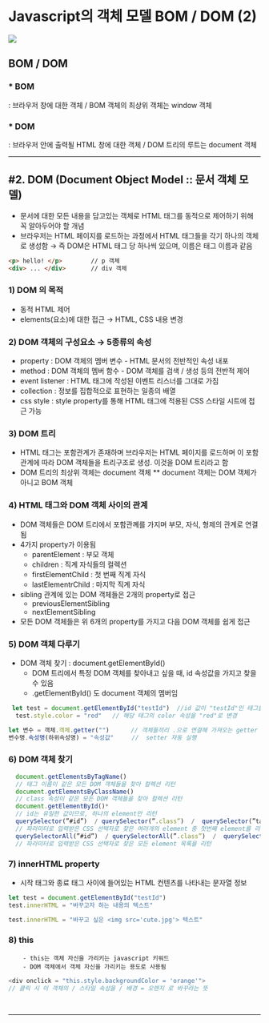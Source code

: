 # Javascript의 객체 모델 BOM / DOM (2)

<img src="https://img.shields.io/badge/JavaScript-FDC813?style=flat&logo=JavaScript&logoColor=black"/>

## BOM / DOM
### * BOM
: 브라우저 창에 대한 객체 / BOM 객체의 최상위 객체는 window 객체
### * DOM
: 브라우저 안에 출력될 HTML 창에 대한 객체 / DOM 트리의 루트는 document 객체

<hr>

## #2. DOM (Document Object Model :: 문서 객체 모델)

- 문서에 대한 모든 내용을 담고있는 객체로 HTML 태그를 동적으로 제어하기 위해 꼭 알아두어야 할 개념
- 브라우저는 HTML 페이지를 로드하는 과정에서 HTML 태그들을 각기 하나의 객체로 생성함
    → 즉 DOM은 HTML 태그 당 하나씩 있으며, 이름은 태그 이름과 같음

```html
<p> hello! </p>        // p 객체
<div> ... </div>       // div 객체
```

### 1) DOM 의 목적
  - 동적 HTML 제어
  - elements(요소)에 대한 접근   →   HTML, CSS 내용 변경

### 2) DOM 객체의 구성요소  →  5종류의 속성
  - property  :  DOM 객체의 멤버 변수 - HTML 문서의 전반적인 속성 내포
  - method  :  DOM 객체의 멤버 함수 - DOM 객체를 검색 / 생성 등의 전반적 제어
  - event listener  :  HTML 태그에 작성된 이벤트 리스너를 그대로 가짐
  - collection  :  정보를 집합적으로 표현하는 일종의 배열
  - css style  :  style property를 통해 HTML 태그에 적용된 CSS 스타일 시트에 접근 가능

### 3) DOM 트리
  - HTML 태그는 포함관계가 존재하며 브라우저는 HTML 페이지를 로드하며 이 포함관계에 따라 DOM 객체들을 트리구조로 생성. 이것을 DOM 트리라고 함
  - DOM 트리의 최상위 객체는 document 객체  ** document 객체는 DOM 객체가 아니고 BOM 객체

### 4) HTML 태그와 DOM 객체 사이의 관계
  - DOM 객체들은 DOM 트리에서 포함관꼐를 가지며 부모, 자식, 형제의 관계로 연결됨
  - 4가지 property가 이용됨
      - parentElement : 부모 객체
      - children : 직계 자식들의 컬렉션
      - firstElementChild : 첫 번째 직계 자식
      - lastElementrChild : 마지막 직계 자식
  - sibling 관계에 있는 DOM 객체들은 2개의 property로 접근
      - previousElementSibling
      - nextElementSibling
  - 모든 DOM 객체들은 위 6개의 property를 가지고 다음 DOM 객체를 쉽게 접근
    
### 5) DOM 객체 다루기
  - DOM 객체 찾기  :  document.getElementById()
      - DOM 트리에서 특정 DOM 객체를 찾아내고 싶을 때, id 속성값을 가지고 찾을 수 있음
      - .getElementById() 도 document 객체의 멤버임
        
```javascript
 let test = document.getElementById("testId")  //id 값이 "testId"인 태그를 찾아 변수에 저장
  test.style.color = "red"   // 해당 태그의 color 속성을 "red"로 변경
```
        
```javascript
let 변수 = 객체.객체.getter("")      // 객체들끼리 .으로 연결해 가져오는 getter
변수명.속성명(하위속성명) = "속성값"     //  setter 자동 실행
```
        
### 6) DOM 객체 찾기
```javascript
  document.getElementsByTagName()
  // 태그 이름이 같은 모든 DOM 객체들을 찾아 컬렉션 리턴
  document.getElementsByClassName()
  // class 속성이 같은 모든 DOM 객체들을 찾아 컬렉션 리턴
  document.getElementById()*
  // id는 유일한 값이므로, 하나의 element만 리턴
  querySelector(”#id”)  / querySelector(”.class”)  /  querySelector(”tag”)
  // 파라미터로 입력받은 CSS 선택자로 찾은 여러개의 element 중 첫번째 element를 리턴
  querySelectorAll(”#id”)  / querySelectorAll(”.class”)  /  querySelectorAll(”tag”)
  // 파라미터로 입력받은 CSS 선택자로 찾은 모든 element 목록을 리턴
```

### 7) innerHTML property
- 시작 태그와 종료 태그 사이에 들어있는 HTML 컨텐츠를 나타내는 문자열 정보
        
```javascript
let test = document.getElementById("testId")
test.innerHTML = "바꾸고자 하는 내용의 텍스트"
```
        
```javascript
test.innerHTML = "바꾸고 싶은 <img src='cute.jpg'> 텍스트"
```
        
### 8) this
        - this는 객체 자신을 가리키는 javascript 키워드
        - DOM 객체에서 객체 자신을 가리키는 용도로 사용됨
        
```javascript
<div onclick = "this.style.backgroundColor = 'orange'">
// 클릭 시 이 객체의 / 스타일 속성을 / 배경 = 오렌지 로 바꾸라는 뜻
 ```
 </br>

<hr>
</br>